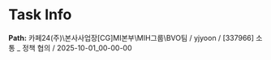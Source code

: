 # Task Info

**Path:** 카페24(주)\본사사업장\[CG]MI본부\MIH그룹\BVO팀 / yjyoon / [337966] 소통 _ 정책 협의 / 2025-10-01_00-00-00

